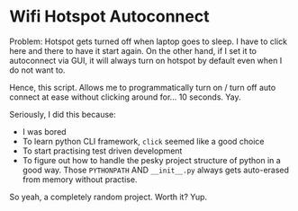 # Wifi Hotspot Autoconnect

Problem:
Hotspot gets turned off when laptop goes to sleep. I have to click here and there to have it start again. On the other hand, if I set it to autoconnect via GUI, it will always turn on hotspot by default even when I do not want to.

Hence, this script. Allows me to programmatically turn on / turn off auto connect at ease without clicking around for... 10 seconds. Yay.

Seriously, I did this because:

-  I was bored
-  To learn python CLI framework, `click` seemed like a good choice
-  To start practising test driven development
-  To figure out how to handle the pesky project structure of python in a good way. Those `PYTHONPATH` AND `__init__.py` always gets auto-erased from memory without practise.

So yeah, a completely random project. Worth it? Yup.